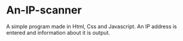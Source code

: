 # An-IP-scanner
A simple program made in Html, Css and Javascript. An IP address is entered and information about it is output.
